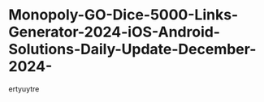 # Monopoly-GO-Dice-5000-Links-Generator-2024-iOS-Android-Solutions-Daily-Update-December-2024-
ertyuytre

